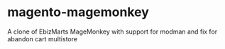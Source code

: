 magento-magemonkey
==================

A clone of EbizMarts MageMonkey with support for modman and fix for abandon cart multistore
